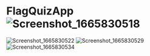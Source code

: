 # FlagQuizApp![Screenshot_1665830518](https://user-images.githubusercontent.com/101355515/195982228-5e5336c3-f653-4708-8524-789b0a282ab8.png)
![Screenshot_1665830522](https://user-images.githubusercontent.com/101355515/195982230-c6739865-7ab3-45ed-ae7a-7937dd3cea8f.png)
![Screenshot_1665830529](https://user-images.githubusercontent.com/101355515/195982232-d1efb731-199c-4ff4-acba-019da9fd19df.png)
![Screenshot_1665830534](https://user-images.githubusercontent.com/101355515/195982233-949a771a-5788-448c-99c4-dcc5af3b9b0c.png)
